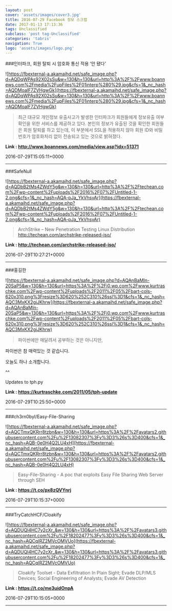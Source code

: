 ```yaml
---
layout: post
cover: 'assets/images/cover3.jpg'
title: 2016-07-29 Facebook 정보 스크랩
date: 2017-01-13 17:13:36
tags: Unclassified
subclass: 'post tag-Unclassified'
categories: 'tabris'
navigation: True
logo: 'assets/images/logo.png'
---
```


###인터파크, 회원 탈퇴 시 암호화 통신 적용 ‘안 됐다’

![https://fbexternal-a.akamaihd.net/safe_image.php?d=AQDqWPAs92X02sSu&w=130&h=130&url=http%3A%2F%2Fwww.boannews.com%2Fmedia%2FupFiles%2F01interp%280%29.jpg&cfs=1&_nc_hash=AQDMoalF7ZVHgwGk](https://fbexternal-a.akamaihd.net/safe_image.php?d=AQDqWPAs92X02sSu&w=130&h=130&url=http%3A%2F%2Fwww.boannews.com%2Fmedia%2FupFiles%2F01interp%280%29.jpg&cfs=1&_nc_hash=AQDMoalF7ZVHgwGk)

>최근 대규모 개인정보 유출사고가 발생한 인터파크가 회원들에게 정보유출 여부 확인을 위한 서비스를 제공하고 있다. 본인의 정보가 유출된 것을 확인한 회원들은 회원 탈퇴를 하고 있는데, 이 부분에서 SSL을 적용하지 않아 회원 ID와 비밀번호가 암호화처리 없이 전송되고 있는 것으로 밝혀졌다.

**Link : <http://www.boannews.com/media/view.asp?idx=51371>**

2016-07-29T15:05:11+0000

---

###SafeNull

![https://fbexternal-a.akamaihd.net/safe_image.php?d=AQDbB2tMs4ZWdY5g&w=130&h=130&url=http%3A%2F%2Ftechean.com%2Fwp-content%2Fuploads%2F2016%2F07%2FUntitled-1-2.png&cfs=1&_nc_hash=AQA-pJa_YkVhsvAr](https://fbexternal-a.akamaihd.net/safe_image.php?d=AQDbB2tMs4ZWdY5g&w=130&h=130&url=http%3A%2F%2Ftechean.com%2Fwp-content%2Fuploads%2F2016%2F07%2FUntitled-1-2.png&cfs=1&_nc_hash=AQA-pJa_YkVhsvAr)

>ArchStrike – New Penetration Testing Linux Distribution
http://techean.com/archstrike-released-iso/

**Link : <http://techean.com/archstrike-released-iso/>**

2016-07-29T10:27:21+0000

---

###홍길한

![https://fbexternal-a.akamaihd.net/safe_image.php?d=AQAnBaMIn-20SaP5&w=130&h=130&url=https%3A%2F%2Fi0.wp.com%2Fwww.kurtraschke.com%2Fwp-content%2Fuploads%2F2011%2F05%2Fbart-cols-620x310.png%3Fresize%3D620%252C310%26ssl%3D1&cfs=1&_nc_hash=AQC3MxKX2gjJKhrw](https://fbexternal-a.akamaihd.net/safe_image.php?d=AQAnBaMIn-20SaP5&w=130&h=130&url=https%3A%2F%2Fi0.wp.com%2Fwww.kurtraschke.com%2Fwp-content%2Fuploads%2F2011%2F05%2Fbart-cols-620x310.png%3Fresize%3D620%252C310%26ssl%3D1&cfs=1&_nc_hash=AQC3MxKX2gjJKhrw)

>파이썬에만 매달려서 공부하는 것은 
아니지만,

파이썬은 참 매력있는 것 같습니다.

오늘도 하나 소개합니다.

^^

Updates to tph.py



**Link : <https://kurtraschke.com/2011/05/tph-update>**

2016-07-29T10:25:50+0000

---

###ch3rn0byl/Easy-File-Sharing

![https://fbexternal-a.akamaihd.net/safe_image.php?d=AQCTmxQKRrr8tzbn&w=130&h=130&url=https%3A%2F%2Favatars2.githubusercontent.com%2Fu%2F13082307%3Fv%3D3%26s%3D400&cfs=1&_nc_hash=AQB-0e0H4Q2LU4xH](https://fbexternal-a.akamaihd.net/safe_image.php?d=AQCTmxQKRrr8tzbn&w=130&h=130&url=https%3A%2F%2Favatars2.githubusercontent.com%2Fu%2F13082307%3Fv%3D3%26s%3D400&cfs=1&_nc_hash=AQB-0e0H4Q2LU4xH)

>Easy-File-Sharing - A poc that exploits Easy File Sharing Web Server through SEH

**Link : <https://t.co/px8zQVYnrj>**

2016-07-29T10:15:37+0000

---

###TryCatchHCF/Cloakify

![https://fbexternal-a.akamaihd.net/safe_image.php?d=AQDUQl4HC7y2cXr_&w=130&h=130&url=https%3A%2F%2Favatars3.githubusercontent.com%2Fu%2F18202477%3Fv%3D3%26s%3D400&cfs=1&_nc_hash=AQCqIRZ2MVcOMVUo](https://fbexternal-a.akamaihd.net/safe_image.php?d=AQDUQl4HC7y2cXr_&w=130&h=130&url=https%3A%2F%2Favatars3.githubusercontent.com%2Fu%2F18202477%3Fv%3D3%26s%3D400&cfs=1&_nc_hash=AQCqIRZ2MVcOMVUo)

>Cloakify Toolset - Data Exfiltration In Plain Sight; Evade DLP/MLS Devices; Social Engineering of Analysts; Evade AV Detection

**Link : <https://t.co/me3uidOnpA>**

2016-07-29T10:15:05+0000

---

